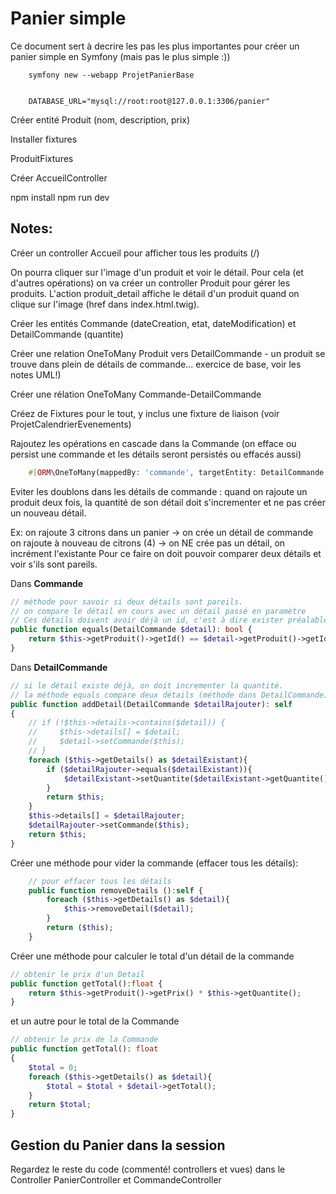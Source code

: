 # Panier simple

Ce document sert à decrire les pas les plus importantes pour créer un panier simple en Symfony (mais pas le plus simple :))


        symfony new --webapp ProjetPanierBase


        DATABASE_URL="mysql://root:root@127.0.0.1:3306/panier"

Créer entité Produit (nom, description, prix)
        

Installer fixtures 

ProduitFixtures

Créer AccueilController

npm install
npm run dev


Notes:
------
Créer un controller Accueil pour afficher tous les produits (/)

On pourra cliquer sur l'image d'un produit et voir le détail. Pour cela (et d'autres opérations) on va créer un controller Produit pour gérer les produits. L'action produit_detail affiche le détail d'un produit quand on clique sur l'image (href dans index.html.twig).

Créer les entités Commande (dateCreation, etat, dateModification) et DetailCommande (quantite)

Créer une relation OneToMany Produit vers DetailCommande - un produit se trouve dans plein de détails de commande... exercice de base, voir les notes UML!)

Créer une rélation OneToMany Commande-DetailCommande

Créez de Fixtures pour le tout, y inclus une fixture de liaison (voir ProjetCalendrierEvenements)

Rajoutez les opérations en cascade dans la Commande (on efface ou persist une commande et les détails seront persistés ou effacés aussi)

```php
    #[ORM\OneToMany(mappedBy: 'commande', targetEntity: DetailCommande::class, orphanRemoval: true, cascade:['persist','remove'])]
```


Eviter les doublons dans les détails de commande : quand on rajoute un produit deux fois, la quantité de son détail doit s'incrementer et ne pas créer un nouveau détail.

Ex: on rajoute 3 citrons dans un panier -> on crée un détail de commande
on rajoute à nouveau de citrons (4) -> on NE crée pas un détail, on incrément l'existante
Pour ce faire on doit pouvoir comparer deux détails et voir s'ils sont pareils.

Dans **Commande**
```php
// méthode pour savoir si deux détails sont pareils.
// on compare le détail en cours avec un détail passé en paramètre
// Ces détails doivent avoir déjà un id, c'est à dire exister préalablement dans la BD
public function equals(DetailCommande $detail): bool {
    return $this->getProduit()->getId() == $detail->getProduit()->getId();
}
```

Dans **DetailCommande**
```php
// si le détail existe déjà, on doit incrementer la quantité.
// la méthode equals compare deux détails (méthode dans DetailCommande)
public function addDetail(DetailCommande $detailRajouter): self
{
    // if (!$this->details->contains($detail)) {
    //     $this->details[] = $detail;
    //     $detail->setCommande($this);
    // }
    foreach ($this->getDetails() as $detailExistant){
        if ($detailRajouter->equals($detailExistant)){
            $detailExistant->setQuantite($detailExistant->getQuantite() + $detailRajouter->getQuantite());
        }
        return $this;
    }
    $this->details[] = $detailRajouter;
    $detailRajouter->setCommande($this);
    return $this;
}
```

Créer une méthode pour vider la commande (effacer tous les détails):
```php
    // pour effacer tous les détails
    public function removeDetails ():self {
        foreach ($this->getDetails() as $detail){
            $this->removeDetail($detail);
        }
        return ($this);
    }   
```
Créer une méthode pour calculer le total d'un détail de la commande
```php
// obtenir le prix d'un Detail
public function getTotal():float {
    return $this->getProduit()->getPrix() * $this->getQuantite();
}
``` 

et un autre pour le total de la Commande
```php
// obtenir le prix de la Commande
public function getTotal(): float
{
    $total = 0;
    foreach ($this->getDetails() as $detail){
        $total = $total + $detail->getTotal();
    }
    return $total;
}
```



## Gestion du Panier dans la session


Regardez le reste du code (commenté! controllers et vues) dans le Controller PanierController et CommandeController




